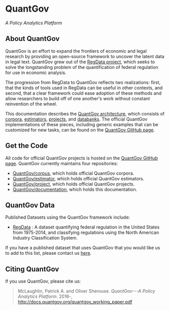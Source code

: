 # QuantGov

*A Policy Analytics Platform*

## About QuantGov

QuantGov is an effort to expand the frontiers of economic and legal research by providing an open-source framework to uncover the latent data in legal text. QuantGov grew out of the [RegData project](http://regdata.org/), which seeks to solve the longstanding problem of the quantification of federal regulation for use in economic analysis.

The progression from RegData to QuantGov reflects two realizations: first, that the kinds of tools used in RegData can be useful in other contexts, and second, that a clear framework could ease adoption of these methods and allow researchers to build off of one another's work without constant reinvention of the wheel.

This documentation describes the [QuantGov architecture](http://docs.quantgov.org/architecture), which consists of [corpora](http://docs.quantgov.org/corpus), [estimators](http://docs.quantgov.org/estimator), [projects](http://docs.quantgov.org/project), and [databanks](http://docs.quantgov.org/databank). The official QuantGov implementations of these pieces, including generic examples that can be customized for new tasks, can be found on the [QuantGov GitHub page](https://github.com/QuantGov).

## Get the Code

All code for official QuantGov projects is hosted on the [QuantGov GitHub page](https://github.com/QuantGov). QuantGov currently maintains four repositories:

-   [QuantGov/corpus](https://github.com/QuantGov/corpus), which holds official QuantGov corpora.
-   [QuantGov/estimator](https://github.com/QuantGov/estimator), which holds official QuantGov estimators.
-   [QuantGov/project](https://github.com/QuantGov/project), which holds official QuantGov projects.
-   [QuantGov/documentation](https://github.com/QuantGov/documentation), which holds this documentation.

## QuantGov Data

Published Datasets using the QuantGov framework include:

-   [RegData](http://regdata.org/data) : A dataset quantifying federal regulation in the United States from 1975-2014, and classifying regulations using the North American Industry Classification System.

If you have a published dataset that uses QuantGov that you would like us to add to this list, please contact us [here](mailto:osherouse@mercatus.gmu.edu).

## Citing QuantGov

If you use QuantGov, please cite us:

> McLaughlin, Patrick A. and Oliver Sherouse. *QuantGov---A Policy Analytics Platform*. 2016-, http://docs.quantgov.org/quantgov_working_paper.pdf


